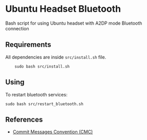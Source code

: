 # Ubuntu Headset Bluetooth

Bash script for using Ubuntu headset with A2DP mode Bluetooth connection

## Requirements

All dependencies are inside `src/install.sh` file.

```command
    sudo bash src/install.sh
```

## Using

To restart bluetooth services:

```command
sudo bash src/restart_bluetooth.sh
```

## References
- [Commit Messages Convention (CMC)](https://github.com/devbrotherhood/cmc)
